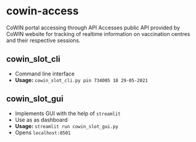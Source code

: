 # cowin-access
CoWIN portal accessing through API
Accesses public API provided by CoWIN website for tracking of realtime information on vaccination centres and their respective sessions.

## cowin_slot_cli

- Command line interface
- **Usage:** `cowin_slot_cli.py pin 734005 18 29-05-2021`


## cowin_slot_gui

- Implements GUI with the help of `streamlit`
- Use as as dashboard
- **Usage:** `streamlit run cowin_slot_gui.py`
- Opens `localhost:8501`

